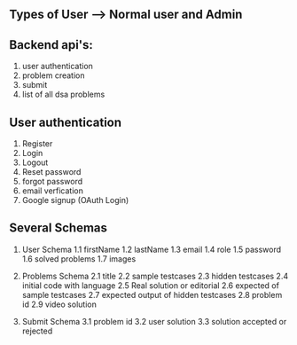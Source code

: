 ## Types of User --> Normal user and Admin

## Backend api's:
1) user authentication 
2) problem creation
3) submit 
4) list of all dsa problems 

## User authentication 
1. Register
2. Login 
3. Logout
4. Reset password
5. forgot password 
6. email verfication 
7. Google signup (OAuth Login)

## Several Schemas
1. User Schema 
    1.1 firstName
    1.2 lastName 
    1.3 email 
    1.4 role 
    1.5 password
    1.6 solved problems
    1.7 images
2. Problems Schema 
   2.1 title
   2.2 sample testcases
   2.3 hidden testcases
   2.4 initial code with language 
   2.5 Real solution or editorial 
   2.6 expected of sample testcases
   2.7 expected output of hidden testcases
   2.8 problem id 
   2.9 video solution 

3. Submit Schema 
    3.1 problem id 
    3.2 user solution 
    3.3 solution accepted or rejected 